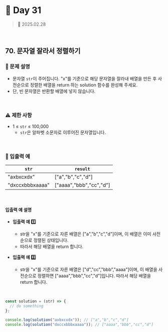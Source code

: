 # 🌻 Day 31

> 📅 2025.02.28

<br>

## 70. 문자열 잘라서 정렬하기

### 📍 문제 설명

- 문자열 `str`이 주어집니다. "x"를 기준으로 해당 문자열을 잘라내 배열을 만든 후
  사전순으로 정렬한 배열을 return 하는 solution 함수를 완성해 주세요.
- 단, 빈 문자열은 반환할 배열에 넣지 않습니다.

<br>

### ⚠️ 제한 사항

- 1 ≤ `str` ≤ 100,000
  - `str`은 알파벳 소문자로 이루어진 문자열입니다.

<br>

### 👀 입출력 예

| `str`           | `result`                |
| --------------- | ----------------------- |
| "axbxcxdx"      | ["a","b","c","d"]       |
| "dxccxbbbxaaaa" | ["aaaa","bbb","cc","d"] |

<br>

#### 입출력 예 설명

- **입출력 예 1️⃣**

  - str을 "x"를 기준으로 자른 배열은 ["a","b","c","d"]이며, 이 배열은 이미 사전순으로 정렬된 상태입니다.
  - 따라서 해당 배열을 return 합니다.

- **입출력 예 2️⃣**

  - str을 "x"를 기준으로 자른 배열은 ["d","cc","bbb","aaaa"]이며,
    이 배열을 사전순으로 정렬하면 ["aaaa","bbb","cc","d"]입니다. 따라서 해당 배열을 return 합니다.

<br>

```javascript
const solution = (str) => {
  // do something
};

console.log(solution("axbxcxdx")); // ["a","b","c","d"]
console.log(solution("dxccxbbbxaaaa")); // ["aaaa","bbb","cc","d"]
```
